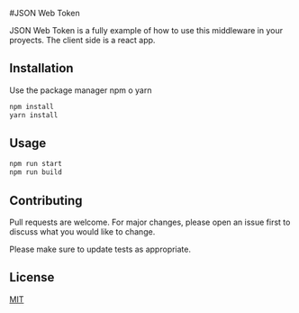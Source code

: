 #JSON Web Token

JSON Web Token is a fully example of how to use this middleware in your proyects.
The client side is a react app.

## Installation

Use the package manager npm o yarn

```bash
npm install
yarn install
```

## Usage

```python
npm run start
npm run build
```

## Contributing

Pull requests are welcome. For major changes, please open an issue first
to discuss what you would like to change.

Please make sure to update tests as appropriate.

## License

[MIT](https://choosealicense.com/licenses/mit/)

